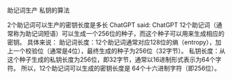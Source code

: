 助记词生产 私钥的算法 



2个助记词可以生产的密钥长度是多长
ChatGPT said:
ChatGPT
12个助记词（通常称为助记词短语）可以生成一个256位的种子，而这个种子可以用来生成相应的密钥。
具体来说：
助记词长度：12个助记词通常对应128位的熵（entropy），加上一个校验位（通常是4位），最终生成的种子为256位（32字节）。
私钥长度：从这个种子生成的私钥长度为256位，即32字节，通常以16进制形式表示为64个字符。
所以，12个助记词可以生成的密钥长度是 64个十六进制字符（即256位）。

